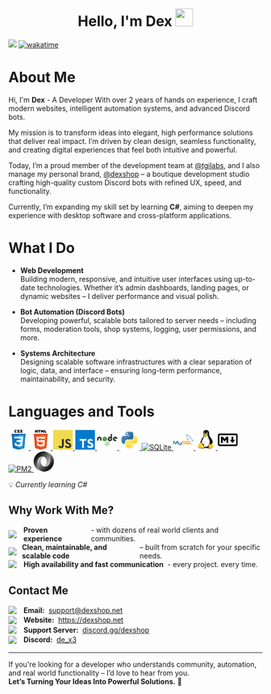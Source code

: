 <h1 align="center">
  Hello, I'm Dex <img src="https://em-content.zobj.net/source/microsoft-teams/337/waving-hand_1f44b.png" width="35" height="35"/>
</h1>

![](https://komarev.com/ghpvc/?username=ddex3&color=blue)
[![wakatime](https://wakatime.com/badge/user/3b29f40f-cbd7-4a46-81e8-eedf6c6e349b.svg)](https://wakatime.com/@3b29f40f-cbd7-4a46-81e8-eedf6c6e349b)

# About Me

Hi, I'm **Dex** - A Developer With over 2 years of hands on experience, I craft modern websites, intelligent automation systems, and advanced Discord bots.

My mission is to transform ideas into elegant, high performance solutions that deliver real impact. I’m driven by clean design, seamless functionality, and creating digital experiences that feel both intuitive and powerful.

Today, I’m a proud member of the development team at [@tgilabs](https://github.com/tgilabs), and I also manage my personal brand, [@dexshop](https://github.com/dexshop) – a boutique development studio crafting high-quality custom Discord bots with refined UX, speed, and functionality.

Currently, I’m expanding my skill set by learning **C#**, aiming to deepen my experience with desktop software and cross-platform applications.

#  What I Do
- **Web Development**  
  Building modern, responsive, and intuitive user interfaces using up-to-date technologies. Whether it’s admin dashboards, landing pages, or dynamic websites – I deliver performance and visual polish.

- **Bot Automation (Discord Bots)**  
  Developing powerful, scalable bots tailored to server needs – including forms, moderation tools, shop systems, logging, user permissions, and more.

- **Systems Architecture**  
  Designing scalable software infrastructures with a clear separation of logic, data, and interface – ensuring long-term performance, maintainability, and security.



# Languages and Tools
<p align="left">
  <a href="https://www.w3schools.com/css/" target="_blank" rel="noreferrer">
    <img src="https://raw.githubusercontent.com/devicons/devicon/master/icons/css3/css3-original-wordmark.svg" alt="CSS3" width="40" height="40"/>
  </a>
  <a href="https://www.w3.org/html/" target="_blank" rel="noreferrer">
    <img src="https://raw.githubusercontent.com/devicons/devicon/master/icons/html5/html5-original-wordmark.svg" alt="HTML5" width="40" height="40"/>
  </a>
  <a href="https://developer.mozilla.org/en-US/docs/Web/JavaScript" target="_blank" rel="noreferrer">
    <img src="https://raw.githubusercontent.com/devicons/devicon/master/icons/javascript/javascript-original.svg" alt="JavaScript" width="40" height="40"/>
  </a>
  <a href="https://www.typescriptlang.org/" target="_blank" rel="noreferrer">
    <img src="https://raw.githubusercontent.com/devicons/devicon/master/icons/typescript/typescript-original.svg" alt="TypeScript" width="40" height="40"/>
  </a>
  <a href="https://nodejs.org" target="_blank" rel="noreferrer">
    <img src="https://raw.githubusercontent.com/devicons/devicon/master/icons/nodejs/nodejs-original-wordmark.svg" alt="Node.js" width="40" height="40"/>
  </a>
  <a href="https://www.python.org" target="_blank" rel="noreferrer">
    <img src="https://raw.githubusercontent.com/devicons/devicon/master/icons/python/python-original.svg" alt="Python" width="40" height="40"/>
  </a>
  <a href="https://www.sqlite.org/" target="_blank" rel="noreferrer">
    <img src="https://www.vectorlogo.zone/logos/sqlite/sqlite-icon.svg" alt="SQLite" width="40" height="40"/>
  </a>
  <a href="https://www.mysql.com/" target="_blank" rel="noreferrer">
    <img src="https://raw.githubusercontent.com/devicons/devicon/master/icons/mysql/mysql-original-wordmark.svg" alt="MySQL" width="40" height="40"/>
  </a>
  <a href="https://www.linux.org/" target="_blank" rel="noreferrer">
    <img src="https://raw.githubusercontent.com/devicons/devicon/master/icons/linux/linux-original.svg" alt="Linux" width="40" height="40"/>
  </a>
  <a href="https://en.wikipedia.org/wiki/Markdown" target="_blank" rel="noreferrer">
    <img src="https://raw.githubusercontent.com/devicons/devicon/master/icons/markdown/markdown-original.svg" alt="Markdown" width="40" height="40"/>
  </a>
  <a href="https://pm2.keymetrics.io/" target="_blank" rel="noreferrer">
    <img src="https://pm2.io/img/runtime/runtime-black.png" alt="PM2" width="70" height="30"/>
  </a>
  <a href="https://www.json.org/" target="_blank" rel="noreferrer">
    <img src="https://raw.githubusercontent.com/github/explore/main/topics/json/json.png" alt="JSON" width="40" height="40"/>
  </a>

</p>


💡 *Currently learning C#*


## Why Work With Me?

<p align="left">
  <span style="display: inline-flex; align-items: center; gap: 8px;">
    <img src="https://img.icons8.com/fluency/48/checked.png" width="22" />
    <b>Proven experience</b> - with dozens of real world clients and communities.
  </span><br>
  <span style="display: inline-flex; align-items: center; gap: 8px;">
    <img src="https://img.icons8.com/fluency/48/checked.png" width="22" />
    <b>Clean, maintainable, and scalable code</b> – built from scratch for your specific needs.
  </span><br>
  <span style="display: inline-flex; align-items: center; gap: 8px;">
    <img src="https://img.icons8.com/fluency/48/checked.png" width="22" />
    <b>High availability and fast communication</b> - every project. every time.
  </span>
</p>

## Contact Me

<p align="left">
  <span style="display: inline-flex; align-items: center; gap: 8px;">
    <img src="https://img.icons8.com/fluency/48/circled-envelope.png" width="22" />
    <b>Email:</b> <a href="mailto:support@dexshop.net" target="_blank">support@dexshop.net</a>
  </span><br>
  <span style="display: inline-flex; align-items: center; gap: 8px;">
    <img src="https://img.icons8.com/fluency/48/domain.png" width="22" />
    <b>Website:</b> <a href="https://dexshop.net" target="_blank">https://dexshop.net</a>
  </span><br>
  <span style="display: inline-flex; align-items: center; gap: 8px;">
    <img src="https://img.icons8.com/fluency/48/customer-support.png" width="22" />
    <b>Support Server:</b> <a href="https://discord.gg/dexshop" target="_blank">discord.gg/dexshop</a>
  </span><br>
  <span style="display: inline-flex; align-items: center; gap: 8px;">
    <img src="https://img.icons8.com/fluency/48/discord-logo.png" width="22" />
    <b>Discord:</b> <a href="https://discord.com/users/1205256112010698813" target="_blank">de_x3</a>
  </span><br>
</p>

---

If you're looking for a developer who understands community, automation, and real world functionality – I’d love to hear from you.  
**Let’s Turning Your Ideas Into Powerful Solutions.** 🚀
